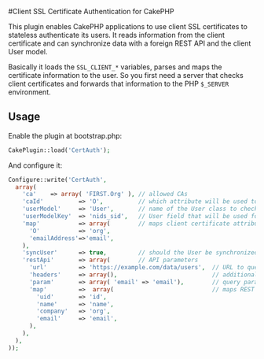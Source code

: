 #Client SSL Certificate Authentication for CakePHP

This plugin enables CakePHP applications to use client SSL certificates to stateless authenticate its users. It reads information from the client certificate and can synchronize data with a foreign REST API and the client User model.

Basically it loads the `SSL_CLIENT_*` variables, parses and maps the certificate information to the user. So you first need a server that checks client certificates and forwards that information to the PHP `$_SERVER` environment.

## Usage

Enable the plugin at bootstrap.php:

```php
CakePlugin::load('CertAuth');
```

And configure it:

```php
Configure::write('CertAuth',
  array(
    'ca'    => array( 'FIRST.Org' ), // allowed CAs
    'caId'          => 'O',          // which attribute will be used to verify the CA
    'userModel'     => 'User',       // name of the User class to check if user exists
    'userModelKey'  => 'nids_sid',   // User field that will be used for querying
    'map'           => array(        // maps client certificate attributes to User properties
      'O'           => 'org',
      'emailAddress'=>'email',
    ),
    'syncUser'      => true,         // should the User be synchronized with an external REST API
    'restApi'       => array(        // API parameters
      'url'         => 'https://example.com/data/users',  // URL to query
      'headers'     => array(),                           // additional headers, used for authentication
      'param'       => array( 'email' => 'email'),        // query parameters to add to the URL, mapped to USer properties
      'map'         =>  array(                            // maps REST result to the User properties
        'uid'       => 'id',
        'name'      => 'name',
        'company'   => 'org',
        'email'     => 'email',
      ),
    ),
  ),
));
```




